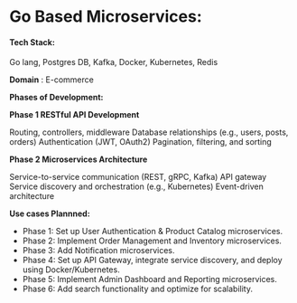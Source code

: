 # **Go Based Microservices:**

#### Tech Stack:
Go lang, Postgres DB, Kafka, Docker, Kubernetes, Redis

**Domain** : E-commerce

**Phases of Development:**

**Phase 1 RESTful API Development**

Routing, controllers, middleware
Database relationships (e.g., users, posts, orders)
Authentication (JWT, OAuth2)
Pagination, filtering, and sorting

**Phase 2 Microservices Architecture**

Service-to-service communication (REST, gRPC, Kafka)
API gateway
Service discovery and orchestration (e.g., Kubernetes)
Event-driven architecture

**Use cases Plannned:**
- Phase 1: Set up User Authentication & Product Catalog microservices.
- Phase 2: Implement Order Management and Inventory microservices.
- Phase 3: Add Notification microservices.
- Phase 4: Set up API Gateway, integrate service discovery, and deploy using Docker/Kubernetes.
- Phase 5: Implement Admin Dashboard and Reporting microservices.
- Phase 6: Add search functionality and optimize for scalability.
